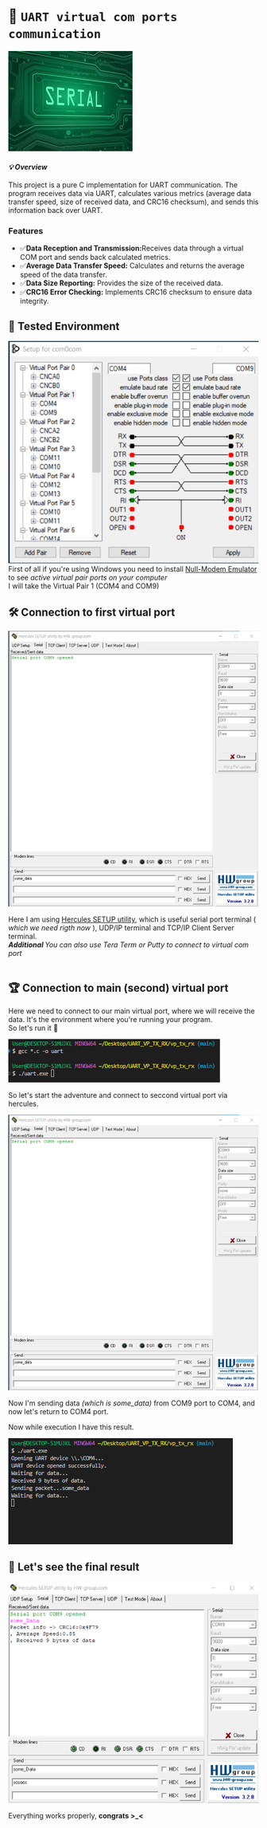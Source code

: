 # 🚀 `UART virtual com ports communication `
![Serial](images/serial.jfif)

#### <i> 💡 Overview </i> <br>

<span>This project is a pure C implementation for UART communication. The program receives data via UART, calculates various metrics (average data transfer speed, size of received data, and CRC16 checksum), and sends this information back over UART. </span>

###  Features  <br>

- ✅<b>Data Reception and Transmission:</b>Receives data through a virtual COM port and sends back calculated metrics.
- ✅<b>Average Data Transfer Speed:</b> Calculates and returns the average speed of the data transfer.
- ✅<b>Data Size Reporting:</b> Provides the size of the received data.
- ✅<b>CRC16 Error Checking:</b> Implements CRC16 checksum to ensure data integrity. <br>

## <span> 🔎 Tested Environment </span>
![Setup](images/setup.png) <br>
<span> First of all if you're using Windows you need to install [Null-Modem Emulator](https://sourceforge.net/projects/com0com/) to see <i> active virtual pair ports on your computer </i> </span> <br>
<span> I will take the Virtual Pair 1 (COM4 and COM9) </span> <br>

## <span> 🛠️ Connection to first virtual port </span>
![com_portopen](images/com_open.png) <br>

<span>Here I am using [Hercules SETUP utility](https://www.hw-group.com/software/hercules-setup-utility), which is useful serial port terminal (<i> which we need rigth now </i>), UDP/IP terminal and TCP/IP Client Server terminal. <br>
<i> <b>  Additional </b>You can also use Tera Term or Putty to connect to virtual com port </i> </span> <br> <br>

## <span> 🏆 Connection to main (second) virtual port </span> <br>
<span> Here we need to connect to our main virtual port, where we will receive the data. It's the environment where you're running your program. </span> <br>
<span> So let's run it 🙏 </span> <br> 

![run](images/run_programm.png) <br>

<span> So let's start the adventure and connect to seccond virtual port via hercules. </span> <br>

![opennnn](images/com_open.png) <br>

<span> Now I'm sending data <i>(which is some_data)</i> from COM9 port to COM4, and now let's return to COM4 port. </span> <br>

<span> Now while execution I have this result.</span> <br>

![running](images/com_opened.png) <br>

## <span>  🏅 Let's see the final result </span> </br>

![data_sending](images/result.png) <br>

<span> Everything works properly, <b> congrats >_< </b> </span> <br>

